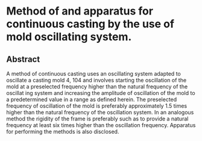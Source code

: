 # Method of and apparatus for continuous casting by the use of mold oscillating system.

## Abstract
A method of continuous casting uses an oscillating system adapted to oscillate a casting mold 4, 104 and involves starting the oscillation of the mold at a preselected frequency higher than the natural frequency of the oscillat ing system and increasing the amplitude of oscillation of the mold to a predetermined value in a range as defined herein. The preselected frequency of oscillation of the mold is preferably approximately 1.5 times higher than the natural frequency of the oscillation system. In an analogous method the rigidity of the frame is preferably such as to provide a natural frequency at least six times higher than the oscillation frequency. Apparatus for performing the methods is also disclosed.